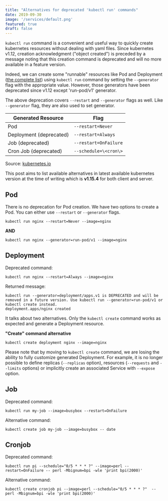 ```yaml
---
title: "Alternatives for deprecated 'kubectl run' commands"
date: 2019-09-30
image: '/services/default.png'
featured: true
draft: false
---
```


`kubectl run` command is a convenient and useful way to quickly create kubernetes resources without dealing with yaml files. Since kubernetes v1.12, creation acknowledgment ("object created") is preceded by a message noting that this creation command is deprecated and will no more available in a feature version.

Indeed, we can create some "runnable" resources like Pod and Deployment ([the complete list](https://kubernetes.io/docs/reference/kubectl/conventions/#generators)) using `kubectl run` command by setting the `--generator` flag with the appropriate value. However, those generators have been deprecated since v1.12 except 'run-pod/v1' generator.

The above deprecation covers `--restart` and `--generator` flags as well. Like `--generator` flag, they are also used to set generator.

| Generated Resource        | Flag |
| ------                    | ----------- |
| Pod                       | `--restart=Never` |
| Deployment (deprecated)   | `--restart=Always` |
| Job (deprecated)          | `--restart=OnFailure` |
| Cron Job (deprecated)     | `--schedule=\<cron\>`   |



Source: [kubernetes.io](https://kubernetes.io/docs/reference/kubectl/conventions/#generators)

This post aims to list available alternatives in latest available kubernetes version at the time of writing which is **v1.15.4** for both client and server.

## Pod

There is no deprecation for Pod creation. We have two options to create a Pod. You can either use `--restart` or `--generator` flags.

``` 
kubectl run nginx --restart=Never --image=nginx 
```

**AND**

```
kubectl run nginx --generator=run-pod/v1 --image=nginx
```

## Deployment

Deprecated command:

```
kubectl run nginx --restart=Always --image=nginx
```
Returned message:

```
kubectl run --generator=deployment/apps.v1 is DEPRECATED and will be removed in a future version. Use kubectl run --generator=run-pod/v1 or kubectl create instead.
deployment.apps/nginx created
```

It talks about two alternatives. Only the `kubectl create` command works as expected and generate a Deployment resource.

**"Create" command alternative**

```
kubectl create deployment nginx --image=nginx 
```
Please note that by moving to `kubectl create` command, we are losing the ability to fully customize generated Deployment. For example, it is no longer possible to define replicas (`--replicas` option), resources (`--requests` and `--limits` options) or implicitly create an associated Service with `--expose` option.

## Job
Deprecated command:

```
kubectl run my-job --image=busybox --restart=OnFailure
```

Alternative command:

```
kubectl create job my-job --image=busybox -- date
```

## Cronjob
Deprecated command:
```
kubectl run pi --schedule="0/5 * * * ?" --image=perl --restart=OnFailure -- perl -Mbignum=bpi -wle 'print bpi(2000)'
```
Alternative command:

```
kubectl create cronjob pi --image=perl --schedule="0/5 * * * ?"  -- perl -Mbignum=bpi -wle 'print bpi(2000)'
```
